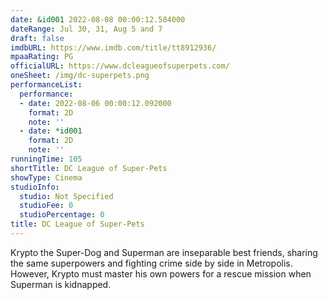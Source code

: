 ```yaml
---
date: &id001 2022-08-08 00:00:12.584000
dateRange: Jul 30, 31, Aug 5 and 7
draft: false
imdbURL: https://www.imdb.com/title/tt8912936/
mpaaRating: PG
officialURL: https://www.dcleagueofsuperpets.com/
oneSheet: /img/dc-superpets.png
performanceList:
  performance:
  - date: 2022-08-06 00:00:12.092000
    format: 2D
    note: ''
  - date: *id001
    format: 2D
    note: ''
runningTime: 105
shortTitle: DC League of Super-Pets
showType: Cinema
studioInfo:
  studio: Not Specified
  studioFee: 0
  studioPercentage: 0
title: DC League of Super-Pets
---
```


Krypto the Super-Dog and Superman are inseparable best friends, sharing the same superpowers and fighting crime side by side in Metropolis. However, Krypto must master his own powers for a rescue mission when Superman is kidnapped.